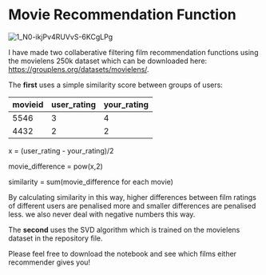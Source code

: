 # Movie Recommendation Function

![1_N0-ikjPv4RUVvS-6KCgLPg](https://user-images.githubusercontent.com/76961031/118359877-4f3efe80-b57d-11eb-8bf2-3cfa29d11bd5.jpeg)

I have made two collaberative filtering film recommendation functions using the movielens 250k dataset which can be downloaded here: https://grouplens.org/datasets/movielens/. 

The **first** uses a simple similarity score between groups of users:

| movieid     | user_rating | your_rating |
| ----------- | ----------- | ----------- |
| 5546      | 3       |4       |
| 4432   | 2        | 2  |


x = (user_rating - your_rating)/2

movie_difference = pow(x,2)            

similarity = sum(movie_difference for each movie)


By calculating similarity in this way, higher differences between film ratings of different users are penalised more and smaller differences are penalised less. we also never deal with negative numbers this way.


The **second** uses the SVD algorithm which is trained on the movielens dataset in the repository file.


Please feel free to download the notebook and see which films either recommender gives you!
